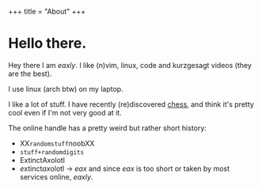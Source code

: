 +++
title = "About"
+++
# Hello there.
Hey there I am *eaxly*.
I like (n)vim, linux, code and kurzgesagt videos (they are the best).

I use linux (arch btw) on my laptop.

I like a lot of stuff. I have recently (re)discovered [chess](https://lichess.org/@/eaxly), and think it's pretty cool even if I'm not very good at it.


The online handle has a pretty weird but rather short history:  
- XX`randomstuff`noobXX
- `stuff+randomdigits`
- ExtinctAxolotl
- *e*xtinct*ax*olotl → *eax*
and since *eax* is too short or taken by most services online, *eaxly*.

<!-- TODO: add some stuff about me, myself and I -->
